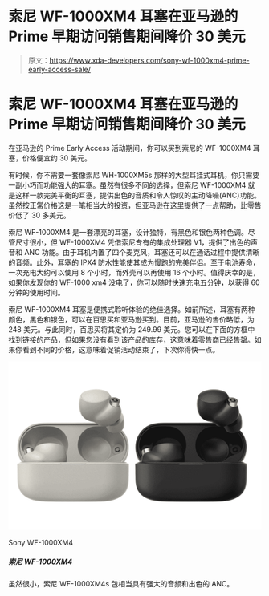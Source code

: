 # 索尼 WF-1000XM4 耳塞在亚马逊的 Prime 早期访问销售期间降价 30 美元

> 原文：<https://www.xda-developers.com/sony-wf-1000xm4-prime-early-access-sale/>

# 索尼 WF-1000XM4 耳塞在亚马逊的 Prime 早期访问销售期间降价 30 美元

在亚马逊的 Prime Early Access 活动期间，你可以买到索尼的 WF-1000XM4 耳塞，价格便宜约 30 美元。

有时候，你不需要一套像索尼 WH-1000XM5s 那样的大型耳挂式耳机，你只需要一副小巧而功能强大的耳塞。虽然有很多不同的选择，但索尼 WF-1000XM4 就是这样一款完美平衡的耳塞，提供出色的音质和令人惊叹的主动降噪(ANC)功能。虽然按正常价格这是一笔相当大的投资，但亚马逊在这里提供了一点帮助，比零售价低了 30 多美元。

索尼 WF-1000XM4 是一套漂亮的耳塞，设计独特，有黑色和银色两种色调。尽管尺寸很小，但 WF-1000XM4 凭借索尼专有的集成处理器 V1，提供了出色的声音和 ANC 功能。由于耳机内置了四个麦克风，耳塞还可以在通话过程中提供清晰的音频。此外，耳塞的 IPX4 防水性能使其成为慢跑的完美伴侣。至于电池寿命，一次充电大约可以使用 8 个小时，而外壳可以再使用 16 个小时。值得庆幸的是，如果你发现你的 WF-1000 xm4 没电了，你可以随时快速充电五分钟，以获得 60 分钟的使用时间。

索尼 WF-1000XM4 耳塞是便携式聆听体验的绝佳选择。如前所述，耳塞有两种颜色，黑色和银色，可以在百思买和亚马逊买到。目前，亚马逊的售价略低，为 248 美元。与此同时，百思买将其定价为 249.99 美元。您可以在下面的方框中找到链接的产品，但如果您没有看到该产品的库存，这意味着零售商已经售罄。如果你看到不同的价格，这意味着促销活动结束了，下次你得快一点。

 <picture>![Although small, the Sony WF-1000XM4s pack quite the punch with great audio and excellent ANC. ](img/cd41fe401020081f8c99b08ebd0c0ca7.png)</picture> 

Sony WF-1000XM4

##### 索尼 WF-1000XM4

虽然很小，索尼 WF-1000XM4s 包相当具有强大的音频和出色的 ANC。
